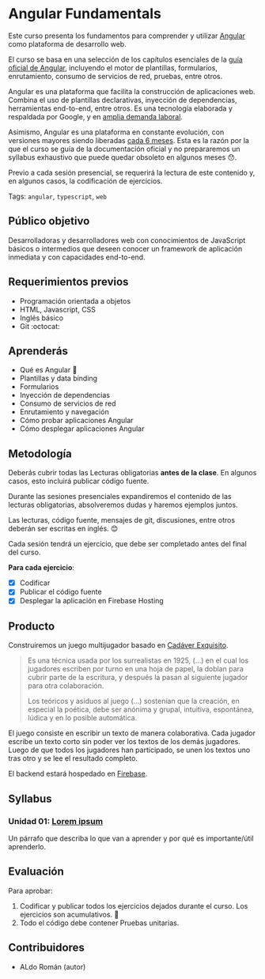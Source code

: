 # Angular Fundamentals

Este curso presenta los fundamentos para comprender y utilizar
[Angular](https://angular.io) como plataforma de desarrollo web.

El curso se basa en una selección de los capítulos esenciales de la
[guía oficial de Angular](https://angular.io/docs), incluyendo el motor
de plantillas, formularios, enrutamiento, consumo de servicios de red,
pruebas, entre otros.

Angular es una plataforma que facilita la construcción de aplicaciones
web. Combina el uso de plantillas declarativas, inyección de dependencias,
herramientas end-to-end, entre otros. Es una tecnología elaborada y
respaldada por Google, y en [amplia demanda laboral](https://www.linkedin.com/jobs/search/?keywords=angular).

Asimismo, Angular es una plataforma en constante evolución, con versiones
mayores siendo liberadas [cada 6 meses](http://angularjs.blogspot.pe/2016/12/ok-let-me-explain-its-going-to-be.html).
Esta es la razón por la que el curso se guía de la documentación oficial
y no prepararemos un syllabus exhaustivo que puede quedar obsoleto en
algunos meses :hushed:.

Previo a cada sesión presencial, se requerirá la lectura de este contenido
y, en algunos casos, la codificación de ejercicios.

Tags: `angular`, `typescript`, `web`

## Público objetivo

Desarrolladoras y desarrolladores web con conocimientos de JavaScript
básicos o intermedios que deseen conocer un framework de aplicación inmediata
y con capacidades end-to-end.

## Requerimientos previos

* Programación orientada a objetos
* HTML, Javascript, CSS
* Inglés básico
* Git :octocat:

## Aprenderás

* Qué es Angular :ghost:
* Plantillas y data binding
* Formularios
* Inyección de dependencias
* Consumo de servicios de red
* Enrutamiento y navegación
* Cómo probar aplicaciones Angular
* Cómo desplegar aplicaciones Angular

## Metodología

Deberás cubrir todas las Lecturas obligatorias **antes de la clase**. En algunos
casos, esto incluirá publicar código fuente.

Durante las sesiones presenciales expandiremos el contenido de las lecturas
obligatorias, absolveremos dudas y haremos ejemplos juntos.

Las lecturas, código fuente, mensajes de git, discusiones, entre otros deberán
ser escritas en inglés. :blush:

Cada sesión tendrá un ejercicio, que debe ser completado antes del final del
curso.

**Para cada ejercicio**:

* [x] Codificar
* [x] Publicar el código fuente
* [x] Desplegar la aplicación en Firebase Hosting

## Producto

Construiremos un juego multijugador basado en [Cadáver Exquisito](https://es.wikipedia.org/wiki/Cad%C3%A1ver_exquisito).

> Es una técnica usada por los surrealistas en 1925, (...) en el cual los
> jugadores escriben por turno en una hoja de papel, la doblan para cubrir parte
> de la escritura, y después la pasan al siguiente jugador para otra
> colaboración.
>
> Los teóricos y asiduos al juego (...) sostenían que la creación, en especial
> la poética, debe ser anónima y grupal, intuitiva, espontánea, lúdica y en lo
> posible automática.

El juego consiste en escribir un texto de manera colaborativa. Cada jugador
escribe un texto corto sin poder ver los textos de los demás jugadores. Luego de
que todos los jugadores han participado, se unen los textos uno tras otro y se
lee el resultado completo.

El backend estará hospedado en [Firebase](https://firebase.google.com/).

## Syllabus

### Unidad 01: [Lorem ipsum](01-lorem-ipsum)

Un párrafo que describa lo que van a aprender y por qué es importante/útil
aprenderlo.

## Evaluación

Para aprobar:

1. Codificar y publicar todos los ejercicios dejados durante el curso.
   Los ejercicios son acumulativos. :dancer:
2. Todo el código debe contener Pruebas unitarias.

## Contribuidores

* ALdo Román (autor)
